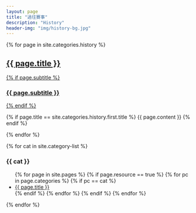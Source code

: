 ```yaml
---
layout: page
title: "過往賽事"
description: "History"
header-img: "img/history-bg.jpg"
---
```


{% for page in site.categories.history %}
  <div class="post-preview">
    <a href="{{ page.url | prepend: page.baseurl }}">
      <h2 class="page-title">
        {{ page.title }}
      </h2>
      {% if page.subtitle %}
        <h3 class="post-subtitle">
          {{ page.subtitle }}
        </h3>
      {% endif %}
    </a>
    <p/>
    {% if page.title == site.categories.history.first.title %}
      {{ page.content }}
    {% endif %}
  </div>
{% endfor %}



{% for cat in site.category-list %}
### {{ cat }}
<ul>
  {% for page in site.pages %}
    {% if page.resource == true %}
      {% for pc in page.categories %}
        {% if pc == cat %}
          <li><a href="{{ page.url }}">{{ page.title }}</a></li>
        {% endif %}   <!-- cat-match-p -->
      {% endfor %}  <!-- page-category -->
    {% endif %}   <!-- resource-p -->
  {% endfor %}  <!-- page -->
</ul>
{% endfor %}  <!-- cat -->
